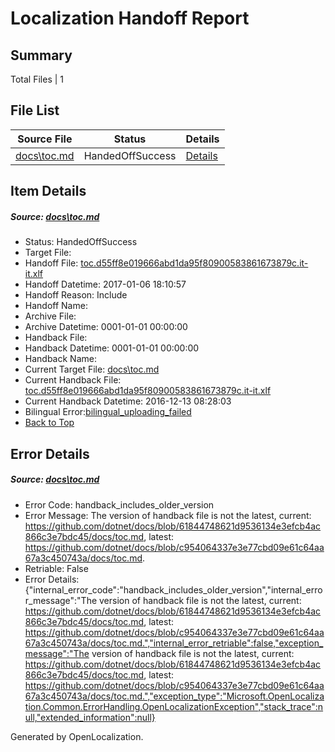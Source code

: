 # <a name='report-top'></a> Localization Handoff Report

## Summary
 Total Files | 1

## File List
 Source File | Status | Details 
 ----------- | ------ | ------- 
 [docs\toc.md](https://github.com/dotnet/docs/blob/c954064337e3e77cbd09e61c64aa67a3c450743a/docs/toc.md) | HandedOffSuccess | [Details](#8df69e50534ed0ef31b8adb55e954f4eab0d97e53412)

## Item Details
##### <a name='8df69e50534ed0ef31b8adb55e954f4eab0d97e53412'></a> Source: [docs\toc.md](https://github.com/dotnet/docs/blob/c954064337e3e77cbd09e61c64aa67a3c450743a/docs/toc.md)
* Status: HandedOffSuccess
* Target File: 
* Handoff File: [toc.d55ff8e019666abd1da95f80900583861673879c.it-it.xlf](https://github.com/dotnet/docs.handoff/blob/df657ad0e8f7de17af37cf2dc2792dd27b7a85ec/ol-handoff/dotnet/docs.it-it/master/ht-p1/toc.d55ff8e019666abd1da95f80900583861673879c.it-it.xlf)
* Handoff Datetime: 2017-01-06 18:10:57
* Handoff Reason: Include
* Handoff Name: 
* Archive File: 
* Archive Datetime: 0001-01-01 00:00:00
* Handback File: 
* Handback Datetime: 0001-01-01 00:00:00
* Handback Name: 
* Current Target File: [docs\toc.md](https://github.com/dotnet/docs.it-it/blob/bb5ebfd03ee89ecb7f01d6d460d6bfb7b8391cb4/docs/toc.md)
* Current Handback File: [toc.d55ff8e019666abd1da95f80900583861673879c.it-it.xlf](https://github.com/dotnet/docs.handback/blob/3f414f199bfaa71f443b25f87d5e0f55fe1810a6/ol-handback/dotnet/docs.it-it/master/ht-p1/toc.d55ff8e019666abd1da95f80900583861673879c.it-it.xlf)
* Current Handback Datetime: 2016-12-13 08:28:03
* Bilingual Error:[bilingual_uploading_failed](#8df69e50534ed0ef31b8adb55e954f4eab0d97e53412bilingual_uploading_failed)
* [Back to Top](#report-top)


## Error Details
##### <a name='8df69e50534ed0ef31b8adb55e954f4eab0d97e53412handback_includes_older_version'></a> Source: [docs\toc.md](#8df69e50534ed0ef31b8adb55e954f4eab0d97e53412)
* Error Code: handback_includes_older_version
* Error Message: The version of handback file is not the latest, current: https://github.com/dotnet/docs/blob/61844748621d9536134e3efcb4ac866c3e7bdc45/docs/toc.md, latest: https://github.com/dotnet/docs/blob/c954064337e3e77cbd09e61c64aa67a3c450743a/docs/toc.md.
* Retriable: False
* Error Details: {"internal_error_code":"handback_includes_older_version","internal_error_message":"The version of handback file is not the latest, current: https://github.com/dotnet/docs/blob/61844748621d9536134e3efcb4ac866c3e7bdc45/docs/toc.md, latest: https://github.com/dotnet/docs/blob/c954064337e3e77cbd09e61c64aa67a3c450743a/docs/toc.md.","internal_error_retriable":false,"exception_message":"The version of handback file is not the latest, current: https://github.com/dotnet/docs/blob/61844748621d9536134e3efcb4ac866c3e7bdc45/docs/toc.md, latest: https://github.com/dotnet/docs/blob/c954064337e3e77cbd09e61c64aa67a3c450743a/docs/toc.md.","exception_type":"Microsoft.OpenLocalization.Common.ErrorHandling.OpenLocalizationException","stack_trace":null,"extended_information":null}


Generated by OpenLocalization.

